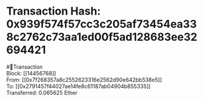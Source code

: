 
Transaction Hash: 0x939f574f57cc3c205af73454ea338c2762c73aa1ed00f5ad128683ee32694421
====================================================================================
  
#💸Transaction  
Block: [[14456768]]  
From: [[0x7f268357a8c2552623316e2562d90e642bb538e5]]  
To: [[0x2791457f44027ae14fe8c61187ab04904b855335]]  
Transferred: 0.065625 Ether